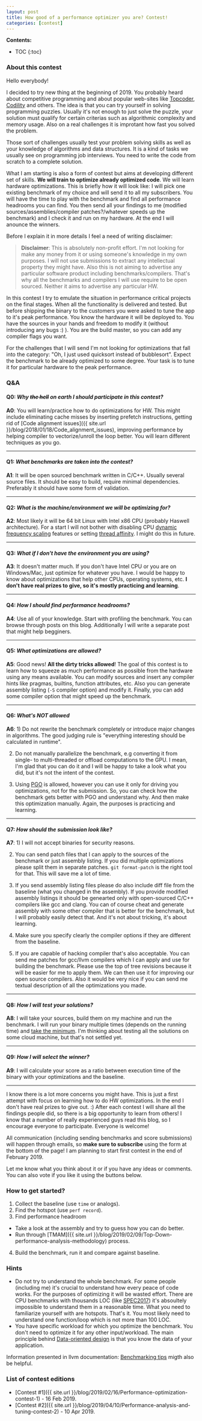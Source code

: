 ```yaml
---
layout: post
title: How good of a performance optimizer you are? Contest!
categories: [contest]
---
```


**Contents:**
* TOC
{:toc}

### About this contest

Hello everybody!

I decided to try new thing at the beginning of 2019. You probably heard about competitive programming and about popular web-sites like [Topcoder](https://www.topcoder.com/), [Codility](https://www.codility.com/) and others. The idea is that you can try yourself in solving programming puzzles. Usually it's not enough to just solve the puzzle, your solution must qualify for certain criterias such as algorithmic complexity and memory usage. Also on a real challenges it is improtant how fast you solved the problem.

Those sort of challenges usually test your problem solving skills as well as your knowledge of algorithms and data structures. It is a kind of tasks we usually see on programming job interviews. You need to write the code from scratch to a complete solution. 

What I am starting is also a form of contest but aims at developing different set of skills. **We will train to optimize already optimized code**. We will learn hardware optimizations. This is briefly how it will look like: I will pick one existing benchmark of my choice and will send it to all my subscribers. You will have the time to play with the benchmark and find all performance headrooms you can find. You then send all your findings to me (modified sources/assemblies/compiler patches?/whatever speeds up the benchmark) and I check it and run on my hardware. At the end I will anounce the winners.

Before I explain it in more details I feel a need of writing disclaimer:

> __Disclaimer__: This is absolutely non-profit effort. I'm not looking for make any money from it or using someone's knowledge in my own purposes. I will not use submissions to extract any intellectual property they might have. Also this is not aiming to advertise any particular software product including benchmarks/compilers. That's why all the benchmarks and compilers I will use require to be open sourced. Neither it aims to advertise any particular HW.

In this contest I try to emulate the situation in performance critical projects on the final stages. When all the functionality is delivered and tested. But before shipping the binary to the customers you were asked to tune the app to it's peak performance. You know the hardware it will be deployed to. You have the sources in your hands and freedom to modify it (without introducing any bugs :) ). You are the build master, so you can add any compiler flags you want. 

For the challenges that I will send I'm not looking for optimizations that fall into the category: "Oh, I just used quicksort instead of bubblesort". Expect the benchmark to be already optimized to some degree. Your task is to tune it for particular hardware to the peak performance.

### Q&A

#### Q0: *Why ~~the hell~~ on earth I should participate in this contest?*

**A0**: You will learn/practice how to do optimizations for HW. This might include eliminating cache misses by inserting prefetch instructions, getting rid of [Code alignment issues]({{ site.url }}/blog/2018/01/18/Code_alignment_issues), improving performance by helping compiler to vectorize/unroll the loop better. You will learn different techniques as you go.

------
#### Q1: *What benchmarks are taken into the contest?*

**A1**: It will be open sourced benchmark written in C/C++. Usually several source files. It should be easy to build, require minimal dependencies. Preferably it should have some form of validation.

------
#### Q2: *What is the machine/environment we will be optimizing for?*

**A2**: Most likely it will be 64 bit Linux with Intel x86 CPU (probably Haswell architecture). For a start I will not bother with disabling CPU [dynamic frequency scaling](https://en.wikipedia.org/wiki/Dynamic_frequency_scaling) features or setting [thread affinity](https://en.wikipedia.org/wiki/Processor_affinity). I might do this in future.

------
#### Q3: *What if I don't have the environment you are using?*

**A3**: It doesn't matter much. If you don't have Intel CPU or you are on Windows/Mac, just optimize for whatever you have. I would be happy to know about optimizations that help other CPUs, operating systems, etc.
**I don't have real prizes to give, so it's mostly practicing and learning**.

------
#### Q4: *How I should find performance headrooms?*

**A4**: Use all of your knowledge. Start with profiling the benchmark. You can browse through posts on this blog. Additionally I will write a separate post that might help begginers.

------
#### Q5: *What optimizations are allowed?*

**A5**: Good news! **All the dirty tricks allowed**! The goal of this contest is to learn how to squeeze as much performance as possible from the hardware using any means available. You can modify sources and insert any compiler hints like pragmas, builtins, function attributes, etc. Also you can generate assembly listing (`-S` compiler option) and modify it. Finally, you can add some compiler option that might speed up the benchmark.

------
#### Q6: *What's NOT allowed*

**A6**: 1) Do not rewrite the benchmark completely or introduce major changes in algorithms. The good judging rule is "everything interesting should be calculated in runtime".

2) Do not manually parallelize the benchmark, e.g converting it from single- to multi-threaded or offload computations to the GPU. I mean, I'm glad that you can do it and I will be happy to take a look what you did, but it's not the intent of the contest.

3) Using [PGO](https://en.wikipedia.org/wiki/Profile-guided_optimization) is allowed, however you can use it only for driving you optimizations, not for the submission. So, you can check how the benchmark gets better with PGO and understand why. And then make this optimization manually. Again, the purposes is practicing and learning.

------
#### Q7: *How should the submission look like?*

**A7**: 1) I will not accept binaries for security reasons.

2) You can send patch files that I can apply to the sources of the benchmark or just assembly listing. If you did multiple optimizations please split them in separate patches. `git format-patch` is the right tool for that. This will save me a lot of time.

3) If you send assembly listing files please do also include diff file from the baseline (what you changed in the assembly). If you provide modified assembly listings it should be genearted only with open-sourced C/C++ compilers like gcc and clang. You can of course cheat and generate assembly with some other compiler that is better for the benchmark, but I will probably easily detect that. And it's not about tricking, it's about learning.

4) Make sure you specify clearly the compiler options if they are different from the baseline.

5) If you are capable of hacking compiler that's also acceptable. You can send me patches for gcc/llvm compilers which I can apply and use for building the benchmark. Please use the top of tree revisions because it will be easier for me to apply them. We can then use it for improving our open source compilers. Also it would be very nice if you can send me textual description of all the optimizations you made.

------
#### Q8: *How I will test your solutions?*

**A8**: I will take your sources, build them on my machine and run the benchmark. I will run your binary multiple times (depends on the running time) and [take the minimum](http://blog.kevmod.com/2016/06/benchmarking-minimum-vs-average/). I'm thinking about testing all the solutions on some cloud machine, but that's not settled yet. 

------
#### Q9: *How I will select the winner?*

**A9**: I will calculate your score as a ratio between execution time of the binary with your optimizations and the baseline.

------
I know there is a lot more concerns you might have. This is just a first attempt with focus on learning how to do HW optimizations. In the end I don't have real prizes to give out. :) After each contest I will share all the findings people did, so there is a big opportunity to learn from others! I know that a number of really experienced guys read this blog, so I encourage everyone to participate. Everyone is welcome!

All communication (including sending benchmarks and score submissions) will happen through emails, so **make sure to subscribe** using the form at the bottom of the page! I am planning to start first contest in the end of February 2019.

Let me know what you think about it or if you have any ideas or comments. You can also vote if you like it using the buttons below.

### How to get started?

1. Collect the baseline (use `time` or analogs).
2. Find the hotspot (use `perf record`).
3. Find performance headroom
  * Take a look at the assembly and try to guess how you can do better.
  * Run through [TMAM]({{ site.url }}/blog/2019/02/09/Top-Down-performance-analysis-methodology) process.
4. Build the benchmark, run it and compare against baseline.

### Hints

- Do not try to understand the whole benchmark. For some people (including me) it's crucial to understand how every peace of code works. For the purposes of optimizing it will be wasted effort. There are CPU benchmarks with thousands LOC (like [SPEC2017](http://spec.org/cpu2017/)) it's absoultely impossible to understand them in a reasonable time. What you need to familiarize yourself with are hotspots. That's it. You most likely need to understand one function/loop which is not more than 100 LOC.
- You have specific workload for which you optimize the benchmark. You don't need to optimize it for any other input/workload. The main principle behind [Data-oriented design](https://en.wikipedia.org/wiki/Data-oriented_design) is that you know the data of your application.

Information presented in llvm documentation: [Benchmarking tips](https://llvm.org/docs/Benchmarking.html) migth also be helpful.

### List of contest editions

- [Contest #1]({{ site.url }}/blog/2019/02/16/Performance-optimization-contest-1) - 16 Feb 2019.
- [Contest #2]({{ site.url }}/blog/2019/04/10/Performance-analysis-and-tuning-contest-2) - 10 Apr 2019.
